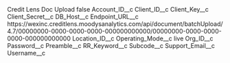 <?xml version="1.0" encoding="UTF-8"?>
<CustomMetadata xmlns="http://soap.sforce.com/2006/04/metadata" xmlns:xsi="http://www.w3.org/2001/XMLSchema-instance" xmlns:xsd="http://www.w3.org/2001/XMLSchema">
    <label>Credit Lens Doc Upload</label>
    <protected>false</protected>
    <values>
        <field>Account_ID__c</field>
        <value xsi:nil="true"/>
    </values>
    <values>
        <field>Client_ID__c</field>
        <value xsi:nil="true"/>
    </values>
    <values>
        <field>Client_Key__c</field>
        <value xsi:nil="true"/>
    </values>
    <values>
        <field>Client_Secret__c</field>
        <value xsi:nil="true"/>
    </values>
    <values>
        <field>DB_Host__c</field>
        <value xsi:nil="true"/>
    </values>
    <values>
        <field>Endpoint_URL__c</field>
        <value xsi:type="xsd:string">https://wexinc.creditlens.moodysanalytics.com/api/document/batchUpload/4.7/00000000-0000-0000-0000-000000000000/00000000-0000-0000-0000-000000000000</value>
    </values>
    <values>
        <field>Location_ID__c</field>
        <value xsi:nil="true"/>
    </values>
    <values>
        <field>Operating_Mode__c</field>
        <value xsi:type="xsd:string">live</value>
    </values>
    <values>
        <field>Org_ID__c</field>
        <value xsi:nil="true"/>
    </values>
    <values>
        <field>Password__c</field>
        <value xsi:nil="true"/>
    </values>
    <values>
        <field>Preamble__c</field>
        <value xsi:nil="true"/>
    </values>
    <values>
        <field>RR_Keyword__c</field>
        <value xsi:nil="true"/>
    </values>
    <values>
        <field>Subcode__c</field>
        <value xsi:nil="true"/>
    </values>
    <values>
        <field>Support_Email__c</field>
        <value xsi:nil="true"/>
    </values>
    <values>
        <field>Username__c</field>
        <value xsi:nil="true"/>
    </values>
</CustomMetadata>
